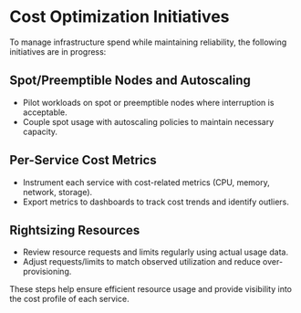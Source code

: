 # Cost Optimization Initiatives

To manage infrastructure spend while maintaining reliability, the following initiatives are in progress:

## Spot/Preemptible Nodes and Autoscaling
- Pilot workloads on spot or preemptible nodes where interruption is acceptable.
- Couple spot usage with autoscaling policies to maintain necessary capacity.

## Per-Service Cost Metrics
- Instrument each service with cost-related metrics (CPU, memory, network, storage).
- Export metrics to dashboards to track cost trends and identify outliers.

## Rightsizing Resources
- Review resource requests and limits regularly using actual usage data.
- Adjust requests/limits to match observed utilization and reduce over-provisioning.

These steps help ensure efficient resource usage and provide visibility into the cost profile of each service.
